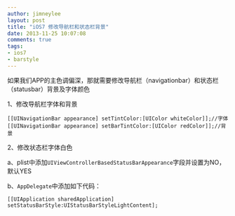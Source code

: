 ```yaml
---
author: jimneylee
layout: post
title: "iOS7 修改导航栏和状态栏背景"
date: 2013-11-25 10:07:08
comments: true
tags:
- ios7
- barstyle
---
```


如果我们APP的主色调偏深，那就需要修改导航栏（navigationbar）和状态栏（statusbar）背景及字体颜色

1、修改导航栏字体和背景

	[[UINavigationBar appearance] setTintColor:[UIColor whiteColor]];//字体
	[[UINavigationBar appearance] setBarTintColor:[UIColor redColor]];//背景

2、修改状态栏字体白色

a、plist中添加`UIViewControllerBasedStatusBarAppearance`字段并设置为NO，默认YES

b、`AppDelegate`中添加如下代码：

	[[UIApplication sharedApplication] setStatusBarStyle:UIStatusBarStyleLightContent];